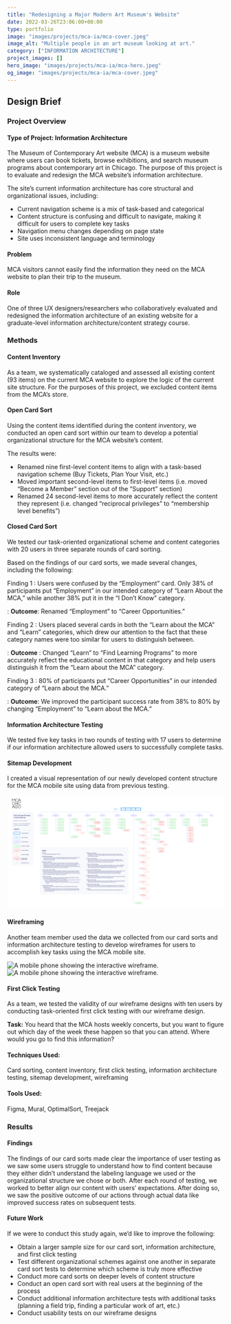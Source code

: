 ```yaml
---
title: "Redesigning a Major Modern Art Museum's Website"
date: 2022-03-26T23:06:00+00:00
type: portfolio
image: "images/projects/mca-ia/mca-cover.jpeg"
image_alt: "Multiple people in an art museum looking at art."
category: ["INFORMATION ARCHITECTURE"]
project_images: []
hero_image: "images/projects/mca-ia/mca-hero.jpeg"
og_image: "images/projects/mca-ia/mca-cover.jpeg"
---
```


## Design Brief

### Project Overview

#### Type of Project: Information Architecture

The Museum of Contemporary Art website (MCA) is a museum website where users can book tickets, browse exhibitions, and search museum programs about contemporary art in Chicago. The purpose of this project is to evaluate and redesign the MCA website’s information architecture.

The site’s current information architecture has core structural and organizational issues, including:

- Current navigation scheme is a mix of task-based and categorical
- Content structure is confusing and difficult to navigate, making it difficult for users to complete
  key tasks
- Navigation menu changes depending on page state
- Site uses inconsistent language and terminology

#### Problem

MCA visitors cannot easily find the information they need on the MCA website to plan their trip to the museum.

#### Role

One of three UX designers/researchers who collaboratively evaluated and redesigned the information architecture of an existing website for a graduate-level information architecture/content strategy course.

### Methods

#### Content Inventory

As a team, we systematically cataloged and assessed all existing content (93 items) on the current MCA website to explore the logic of the current site structure. For the purposes of this project, we excluded content items from the MCA’s store.

#### Open Card Sort

Using the content items identified during the content inventory, we conducted an open card sort within our team to develop a potential organizational structure for the MCA website’s content.

The results were:

- Renamed nine first-level content items to align with a task-based navigation scheme (Buy Tickets, Plan Your Visit, etc.)
- Moved important second-level items to first-level items (i.e. moved “Become a Member” section out of the “Support” section)
- Renamed 24 second-level items to more accurately reflect the content they represent (i.e. changed “reciprocal privileges” to “membership level benefits”)

#### Closed Card Sort

We tested our task-oriented organizational scheme and content categories with 20 users in three separate rounds of card sorting.

Based on the findings of our card sorts, we made several changes, including the following:

Finding 1
: Users were confused by the “Employment” card. Only 38% of participants put “Employment” in our intended category of “Learn About the MCA,” while another 38% put it in the “I Don’t Know” category.

: **Outcome**: Renamed “Employment” to “Career Opportunities.”

Finding 2
: Users placed several cards in both the “Learn about the MCA” and “Learn” categories, which drew our attention to the fact that these category names were too similar for users to distinguish between.

: **Outcome** : Changed “Learn” to “Find Learning Programs” to more accurately reflect the educational content in that category and help users distinguish it from the “Learn about the MCA” category.

Finding 3
: 80% of participants put “Career Opportunities” in our intended category of “Learn about the MCA.”

: **Outcome**: We improved the participant success rate from 38% to 80% by changing “Employment” to “Learn about the MCA.”

#### Information Architecture Testing

We tested five key tasks in two rounds of testing with 17 users to determine if our information architecture allowed users to successfully complete tasks.

#### Sitemap Development

I created a visual representation of our newly developed content structure for the MCA mobile site using data from previous testing.

![Sitemap for the Museum of Contemporary Art.](/images/projects/mca-ia/mca-chicago-sitemap.png)

#### Wireframing

Another team member used the data we collected from our card sorts and information architecture testing to develop wireframes for users to accomplish key tasks using the MCA mobile site.

![A mobile phone showing the interactive wireframe.](/images/projects/mca-ia/mca-task-1.gif)
![A mobile phone showing the interactive wireframe.](/images/projects/mca-ia/mca-task-2.gif)

#### First Click Testing

As a team, we tested the validity of our wireframe designs with ten users by conducting task-oriented first click testing with our wireframe design.

**Task:** You heard that the MCA hosts weekly concerts, but you want to figure out which day of the week these happen so that you can attend. Where would you go to find this information?

#### Techniques Used:

Card sorting, content inventory, first click testing, information architecture testing, sitemap development, wireframing

#### Tools Used:

Figma, Mural, OptimalSort, Treejack

### Results

#### Findings

The findings of our card sorts made clear the importance of user testing as we saw some users struggle to understand how to find content because they either didn’t understand the labeling language we used or the organizational structure we chose or both. After each round of testing, we worked to better align our content with users’ expectations. After doing so, we saw the positive outcome of our actions through actual data like improved success rates on subsequent tests.

#### Future Work

If we were to conduct this study again, we’d like to improve the following:

- Obtain a larger sample size for our card sort, information architecture, and first click testing
- Test different organizational schemes against one another in separate card sort tests to determine which scheme is truly more effective
- Conduct more card sorts on deeper levels of content structure
- Conduct an open card sort with real users at the beginning of the process
- Conduct additional information architecture tests with additional tasks (planning a field trip, finding a particular work of art, etc.)
- Conduct usability tests on our wireframe designs

